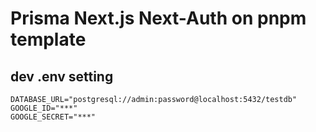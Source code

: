 # Prisma Next.js Next-Auth on pnpm template
## dev .env setting
```
DATABASE_URL="postgresql://admin:password@localhost:5432/testdb"
GOOGLE_ID="***"
GOOGLE_SECRET="***"
```
